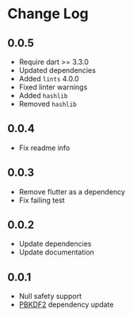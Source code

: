 # Change Log

## 0.0.5

* Require dart >= 3.3.0
* Updated dependencies
* Added `lints` 4.0.0
* Fixed linter warnings
* Added `hashlib`
* Removed `hashlib`

## 0.0.4

* Fix readme info

## 0.0.3

* Remove flutter as a dependency
* Fix failing test

## 0.0.2

* Update dependencies
* Update documentation

## 0.0.1

* Null safety support
* [PBKDF2](https://github.com/G0mb/pbkdf2) dependency update

